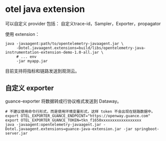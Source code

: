 # otel java extension
可以自定义 provider 包括： 自定义trace-id，Sampler，Exporter，propagator

使用 extension：
```shell
java -javaagent:path/to/opentelemetry-javaagent.jar \
     -Dotel.javaagent.extensions=build/libs/opentelemetry-java-instrumentation-extension-demo-1.0-all.jar \
     # ... env
     -jar myapp.jar
```

目前支持将指标和链路发送到观测云。

## 自定义 exporter
guance-exporter 将数据转成行协议格式发送到 Dataway。

```shell
# 不建议使用命令行形式，而是使用环境变量形式，这样 token 不会出现在链路数据中。
export OTEL_EXPORTER_GUANCE_ENDPOINT="https://openway.guance.com"
export OTEL_EXPORTER_GUANCE_TOKEN=tkn_f1650xxxxxxxxxxxxxxxxxx
java -javaagent:opentelemetry-javaagent.jar -Dotel.javaagent.extensions=guance-java-extension.jar -jar springboot-server.jar
```